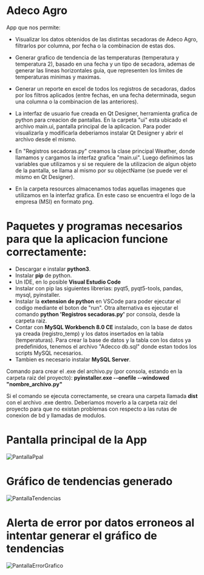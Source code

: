 # Adeco Agro
App que nos permite: 

- Visualizar los datos obtenidos de las distintas secadoras de Adeco Agro, filtrarlos por columna, por fecha o la combinacion de estas dos.
- Generar grafico de tendencia de las temperaturas (temperatura y temperatura 2), basado en una fecha y un tipo de secadora, ademas de generar las lineas horizontales guia, que representen los limites de temperaturas minimas y maximas.
- Generar un reporte en excel de todos los registros de secadoras, dados por los filtros aplicados (entre fechas, en una fecha determinada, segun una columna o la combinacion de las anteriores).

- La interfaz de usuario fue creada en Qt Designer, herramienta grafica de python para creacion de pantallas. En la carpeta "ui" esta ubicado el archivo main.ui, pantalla principal de la aplicacion. Para poder visualizarla y modificarla deberiamos instalar Qt Designer y abrir el archivo desde el mismo.
- En "Registros secadoras.py" creamos la clase principal Weather, donde llamamos y cargamos la interfaz grafica "main.ui". Luego definimos las variables que utilizamos y si se requiere de la utilizacion de algun objeto de la pantalla, se llama al mismo por su objectName (se puede ver el mismo en Qt Designer).
- En la carpeta resources almacenamos todas aquellas imagenes que utilizamos en la interfaz grafica. En este caso se encuentra el logo de la empresa (MSI) en formato png.

# Paquetes y programas necesarios para que la aplicacion funcione correctamente:

- Descargar e instalar **python3**.
- Instalar **pip** de python.
- Un IDE, en lo posible **Visual Estudio Code**
- Instalar con pip las siguientes librerias: pyqt5, pyqt5-tools, pandas, mysql, pyinstaller.
- Instalar la **extension de python** en VSCode para poder ejecutar el codigo mediante el boton de "run". Otra alternativa es ejecutar el comando **python 'Registros secadoras.py'** por consola, desde la carpeta raiz.
- Contar con **MySQL Workbench 8.0 CE** instalado, con la base de datos ya creada (registro_temp) y los datos insertados en la tabla (temperaturas). Para crear la base de datos y la tabla con los datos ya predefinidos, tenemos el archivo "Adecco db.sql" donde estan todos los scripts MySQL necesarios.
- Tambien es necesario instalar **MySQL Server**.


Comando para crear el .exe del archivo.py (por consola, estando en la carpeta raiz del proyecto):
**pyinstaller.exe --onefile --windowed "nombre_archivo.py"**

Si el comando se ejecuta correctamente, se creara una carpeta llamada **dist** con el archivo .exe dentro. Deberiamos moverlo a la carpeta raiz del proyecto para que no existan problemas con respecto a las rutas de conexion de bd y llamadas de modulos.

# Pantalla principal de la App
![PantallaPpal](https://user-images.githubusercontent.com/43302871/166975959-7849824e-b09a-43b4-8082-010909f9d106.PNG)

# Gráfico de tendencias generado
![PantallaTendencias](https://user-images.githubusercontent.com/43302871/166976088-74ae98da-f3dd-446b-b38d-82e1fc51ccb8.PNG)

# Alerta de error por datos erroneos al intentar generar el gráfico de tendencias
![PantallaErrorGrafico](https://user-images.githubusercontent.com/43302871/166976198-c8500526-8b04-4db5-b9c8-38be01dc39b5.PNG)
